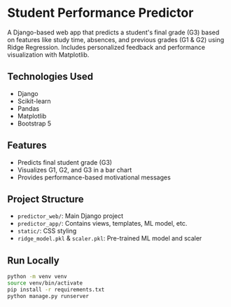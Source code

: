 # Student Performance Predictor

A Django-based web app that predicts a student's final grade (G3) based on features like study time, absences, and previous grades (G1 & G2) using Ridge Regression. Includes personalized feedback and performance visualization with Matplotlib.

## Technologies Used

- Django
- Scikit-learn
- Pandas
- Matplotlib
- Bootstrap 5

## Features

- Predicts final student grade (G3)
- Visualizes G1, G2, and G3 in a bar chart
- Provides performance-based motivational messages

## Project Structure

- `predictor_web/`: Main Django project
- `predictor_app/`: Contains views, templates, ML model, etc.
- `static/`: CSS styling
- `ridge_model.pkl` & `scaler.pkl`: Pre-trained ML model and scaler

## Run Locally

```bash
python -m venv venv
source venv/bin/activate
pip install -r requirements.txt
python manage.py runserver
